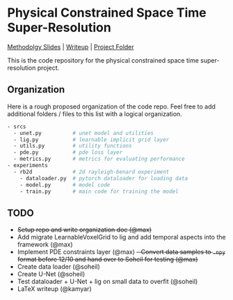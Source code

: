 # Physical Constrained Space Time Super-Resolution 

[Methodolgy Slides](https://docs.google.com/presentation/d/13nI5D33ADybplJs5fFD3gM_txTEn0HiaP7gDBHhw6VM/edit#slide=id.g64a817040a_0_73) | [Writeup](https://www.overleaf.com/project/5deacb4f3a2f63000141b1ba) | [Project Folder](https://drive.google.com/open?id=1KybErSl2vU9vfiV_CSO_ApWsypGzezYs)

This is the code repository for the physical constrained space time super-resolution project.

## Organization
Here is a rough proposed organization of the code repo. Feel free to add additional folders / files to this list with a logical organization.
```bash
- srcs
  - unet.py          # unet model and utilities
  - lig.py           # learnable implicit grid layer
  - utils.py         # utility functions
  - pde.py           # pde loss layer
  - metrics.py       # metrics for evaluating performance
- experiments
  - rb2d             # 2d rayleigh-benard experiment
    - dataloader.py  # pytorch dataloader for loading data
    - model.py       # model code
    - train.py       # main code for training the model
```

## TODO
- ~~Setup repo and write organization doc (@max)~~
- Add migrate LearnableVoxelGrid to lig and add temporal aspects into the framework (@max)
- Implement PDE constraints layer (@max)
~~- Convert data samples to `.npy` format before 12/10 and hand over to Soheil for testing (@max)~~
- Create data loader (@soheil)
- Create U-Net (@soheil)
- Test dataloader + U-Net + lig on small data to overfit (@soheil)
- LaTeX writeup (@kamyar)
